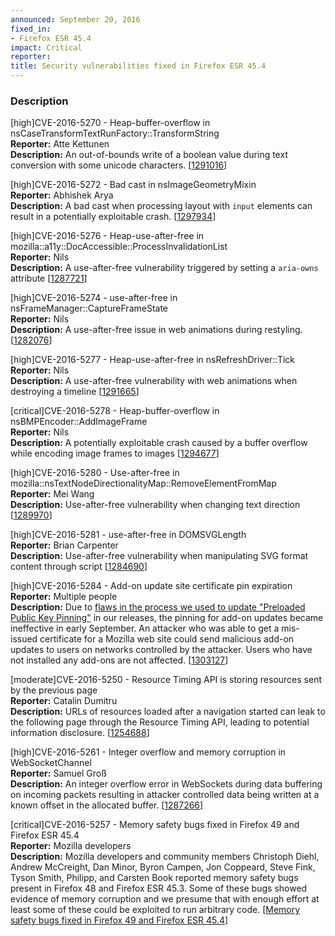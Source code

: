```yaml
---
announced: September 20, 2016
fixed_in:
- Firefox ESR 45.4
impact: Critical
reporter: 
title: Security vulnerabilities fixed in Firefox ESR 45.4
---
```


<h3>Description</h3>

<p id="CVE-2016-5270"><span class="level high">[high]</span>CVE-2016-5270 - Heap-buffer-overflow in nsCaseTransformTextRunFactory::TransformString<br />
<strong>Reporter:</strong> Atte Kettunen<br />
<strong>Description:</strong> An out-of-bounds write of a boolean value during text conversion with some unicode characters. [<a href="https://bugzilla.mozilla.org/show_bug.cgi?id=1291016">1291016</a>]
</p>

<p id="CVE-2016-5272"><span class="level high">[high]</span>CVE-2016-5272 - Bad cast in nsImageGeometryMixin<br />
<strong>Reporter:</strong> Abhishek Arya<br />
<strong>Description:</strong> A bad cast when processing layout with <code>input</code> elements can result in a potentially exploitable crash. [<a href="https://bugzilla.mozilla.org/show_bug.cgi?id=1297934">1297934</a>]
</p>

<p id="CVE-2016-5276"><span class="level high">[high]</span>CVE-2016-5276 - Heap-use-after-free in mozilla::a11y::DocAccessible::ProcessInvalidationList<br />
<strong>Reporter:</strong> Nils<br />
<strong>Description:</strong> A use-after-free vulnerability triggered by setting a <code>aria-owns</code> attribute [<a href="https://bugzilla.mozilla.org/show_bug.cgi?id=1287721">1287721</a>]
</p>

<p id="CVE-2016-5274"><span class="level high">[high]</span>CVE-2016-5274 - use-after-free in nsFrameManager::CaptureFrameState<br />
<strong>Reporter:</strong> Nils<br />
<strong>Description:</strong> A use-after-free issue in web animations during restyling.  [<a href="https://bugzilla.mozilla.org/show_bug.cgi?id=1282076">1282076</a>]
</p>

<p id="CVE-2016-5277"><span class="level high">[high]</span>CVE-2016-5277 - Heap-use-after-free in nsRefreshDriver::Tick<br />
<strong>Reporter:</strong> Nils<br />
<strong>Description:</strong> A use-after-free vulnerability with web animations when destroying a timeline [<a href="https://bugzilla.mozilla.org/show_bug.cgi?id=1291665">1291665</a>]
</p>

<p id="CVE-2016-5278"><span class="level critical">[critical]</span>CVE-2016-5278 - Heap-buffer-overflow in nsBMPEncoder::AddImageFrame<br />
<strong>Reporter:</strong> Nils<br />
<strong>Description:</strong> A potentially exploitable crash caused by a buffer overflow while encoding image frames to images [<a href="https://bugzilla.mozilla.org/show_bug.cgi?id=1294677">1294677</a>]
</p>

<p id="CVE-2016-5280"><span class="level high">[high]</span>CVE-2016-5280 - Use-after-free in mozilla::nsTextNodeDirectionalityMap::RemoveElementFromMap<br />
<strong>Reporter:</strong> Mei Wang<br />
<strong>Description:</strong> Use-after-free vulnerability when changing text direction [<a href="https://bugzilla.mozilla.org/show_bug.cgi?id=1289970">1289970</a>]
</p>

<p id="CVE-2016-5281"><span class="level high">[high]</span>CVE-2016-5281 - use-after-free in DOMSVGLength<br />
<strong>Reporter:</strong> Brian Carpenter<br />
<strong>Description:</strong> Use-after-free vulnerability when manipulating SVG format content through script [<a href="https://bugzilla.mozilla.org/show_bug.cgi?id=1284690">1284690</a>]
</p>

<p id="CVE-2016-5284"><span class="level high">[high]</span>CVE-2016-5284 - Add-on update site certificate pin expiration<br />
<strong>Reporter:</strong> Multiple people<br />
<strong>Description:</strong> Due to <a href="https://blog.mozilla.org/security/2016/09/16/update-on-add-on-pinning-vulnerability/">flaws in the process we used to update "Preloaded Public Key Pinning"</a> in our releases, the pinning for add-on updates became ineffective in early September. An attacker who was able to get a mis-issued certificate for a Mozilla web site could send malicious add-on updates to users on networks controlled by the attacker. Users who have not installed any add-ons are not affected. [<a href="https://bugzilla.mozilla.org/show_bug.cgi?id=1303127">1303127</a>]
</p>

<p id="CVE-2016-5250"><span class="level moderate">[moderate]</span>CVE-2016-5250 - Resource Timing API is storing resources sent by the previous page<br />
<strong>Reporter:</strong> Catalin Dumitru <br />
<strong>Description:</strong> URLs of resources loaded after a navigation started can  leak to the following page through the Resource Timing API, leading to potential information disclosure.  [<a href="https://bugzilla.mozilla.org/show_bug.cgi?id=1254688">1254688</a>]
</p>

<p id="CVE-2016-5261"><span class="level high">[high]</span>CVE-2016-5261 - Integer overflow and memory corruption in WebSocketChannel<br />
<strong>Reporter:</strong> Samuel Groß<br />
<strong>Description:</strong> An integer overflow error in WebSockets during data buffering on incoming packets resulting in attacker controlled data being written at a known offset in the allocated buffer. [<a href="https://bugzilla.mozilla.org/show_bug.cgi?id=1287266">1287266</a>]
</p>

<p id="CVE-2016-5257"><span class="level critical">[critical]</span>CVE-2016-5257 - Memory safety bugs fixed in Firefox 49 and Firefox ESR 45.4<br />
<strong>Reporter:</strong> Mozilla developers<br />
<strong>Description:</strong> Mozilla developers and community members Christoph Diehl, Andrew McCreight, Dan Minor, Byron Campen, Jon Coppeard, Steve Fink, Tyson Smith, Philipp, and Carsten Book reported memory safety bugs present in Firefox 48 and Firefox ESR 45.3. Some of these bugs showed evidence of memory corruption and we presume that with enough effort at least some of these could be exploited to run arbitrary code. [<a
href="https://bugzilla.mozilla.org/buglist.cgi?bug_id=1288588,1287204,1294407,1293347,1288780,1288555,1289280,1294095,1277213">Memory safety bugs fixed in Firefox 49 and Firefox ESR 45.4</a>]
</p>



